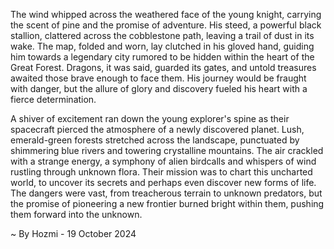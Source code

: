 
The wind whipped across the weathered face of the young knight, carrying the scent of pine and the promise of adventure. His steed, a powerful black stallion, clattered across the cobblestone path, leaving a trail of dust in its wake. The map, folded and worn, lay clutched in his gloved hand, guiding him towards a legendary city rumored to be hidden within the heart of the Great Forest. Dragons, it was said, guarded its gates, and untold treasures awaited those brave enough to face them. His journey would be fraught with danger, but the allure of glory and discovery fueled his heart with a fierce determination.

A shiver of excitement ran down the young explorer's spine as their spacecraft pierced the atmosphere of a newly discovered planet. Lush, emerald-green forests stretched across the landscape, punctuated by shimmering blue rivers and towering crystalline mountains. The air crackled with a strange energy, a symphony of alien birdcalls and whispers of wind rustling through unknown flora. Their mission was to chart this uncharted world, to uncover its secrets and perhaps even discover new forms of life. The dangers were vast, from treacherous terrain to unknown predators, but the promise of pioneering a new frontier burned bright within them, pushing them forward into the unknown. 

~ By Hozmi - 19 October 2024
